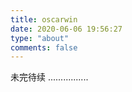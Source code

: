 ```yaml
---
title: oscarwin
date: 2020-06-06 19:56:27
type: "about"
comments: false
---
```


未完待续 ................